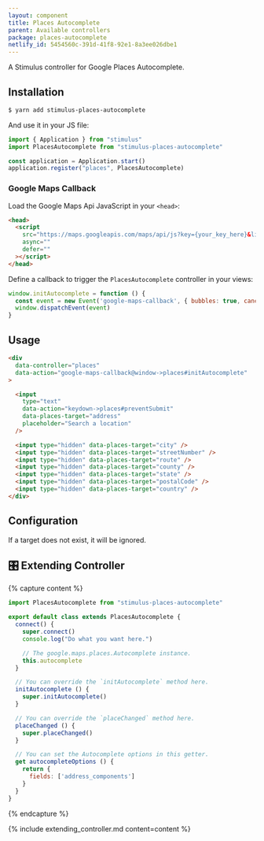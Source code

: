 ```yaml
---
layout: component
title: Places Autocomplete
parent: Available controllers
package: places-autocomplete
netlify_id: 5454560c-391d-41f8-92e1-8a3ee026dbe1
---
```


A Stimulus controller for Google Places Autocomplete.

## Installation

```bash
$ yarn add stimulus-places-autocomplete
```

And use it in your JS file:
```js
import { Application } from "stimulus"
import PlacesAutocomplete from "stimulus-places-autocomplete"

const application = Application.start()
application.register("places", PlacesAutocomplete)
```

### Google Maps Callback

Load the Google Maps Api JavaScript in your `<head>`:
```html
<head>
  <script
    src="https://maps.googleapis.com/maps/api/js?key={your_key_here}&libraries=places&callback=initAutocomplete"
    async=""
    defer=""
  ></script>
</head>
```

Define a callback to trigger the `PlacesAutocomplete` controller in your views:
```js
window.initAutocomplete = function () {
  const event = new Event('google-maps-callback', { bubbles: true, cancelable: true })
  window.dispatchEvent(event)
}
```

## Usage

```html
<div
  data-controller="places"
  data-action="google-maps-callback@window->places#initAutocomplete"
>

  <input
    type="text"
    data-action="keydown->places#preventSubmit"
    data-places-target="address"
    placeholder="Search a location"
  />

  <input type="hidden" data-places-target="city" />
  <input type="hidden" data-places-target="streetNumber" />
  <input type="hidden" data-places-target="route" />
  <input type="hidden" data-places-target="county" />
  <input type="hidden" data-places-target="state" />
  <input type="hidden" data-places-target="postalCode" />
  <input type="hidden" data-places-target="country" />
</div>
```

## Configuration

If a target does not exist, it will be ignored.

## 🎛 Extending Controller

{% capture content %}
```js
import PlacesAutocomplete from "stimulus-places-autocomplete"

export default class extends PlacesAutocomplete {
  connect() {
    super.connect()
    console.log("Do what you want here.")

    // The google.maps.places.Autocomplete instance.
    this.autocomplete
  }

  // You can override the `initAutocomplete` method here.
  initAutocomplete () {
    super.initAutocomplete()
  }

  // You can override the `placeChanged` method here.
  placeChanged () {
    super.placeChanged()
  }

  // You can set the Autocomplete options in this getter.
  get autocompleteOptions () {
    return {
      fields: ['address_components']
    }
  }
}
```
{% endcapture %}

{% include extending_controller.md content=content %}
